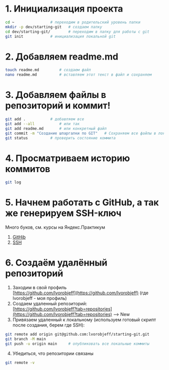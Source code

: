 # 1. Инициализация проекта
```bash
cd ~				# переходим в родительский уровень папки  
mkdir -p dev/starting-git	# создаем папку  
cd dev/starting-git/		# переходим в папку для работы с git  
git init			# инициализация локальной git  
```


# 2. Добавляем readme.md
```bash
touch readme.md			# создаем файл  
nano readme.md			# вставляем этот текст в файл и сохраняем  
```


# 3. Добавляем файлы в репозиторий и коммит!
```bash
git add .			# добавляем все  
git add --all			# или так  
git add readme.md		# или конкретный файл  
git commit -m "Создание шпаргалки по GIT"	# Сохраняем все файлы в локальный репозиторий  
git status			# проверить состояние коммита
```


# 4. Просматриваем историю коммитов
```bash
git log
```


# 5. Начнем работать с GitHub, а так же генерируем SSH-ключ
Много буков, см. курсы на Яндекс.Практикум
1. [GitHib](https://practicum.yandex.ru/trainer/git-basics/lesson/f7e00d04-1da2-46b4-b13d-b0bf751caf88/)
2. [SSH](https://practicum.yandex.ru/trainer/git-basics/lesson/42435683-0922-4231-bfb4-d7d32d61f50a/)


# 6. Создаём удалённый репозиторий
1. Заходим в свой профиль  
[https://github.com/lvorobjeff](https://github.com/lvorobjeff) (где lvorobjeff - моя профиль)
2. Создаем удаленный репозиторий:  
[https://github.com/lvorobjeff?tab=repositories](https://github.com/lvorobjeff?tab=repositories) --> New
3. Привязаем удаленный к локальному (используем готовый скрипт после создания, берем где SSH):
```bash
git remote add origin git@github.com:lvorobjeff/starting-git.git
git branch -M main
git push -u origin main		# опубликовать все локальные коммиты
```
4. Убедиться, что репозитории связаны
```bash
git remote -v
```


